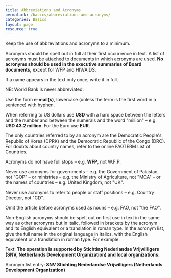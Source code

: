 ```yaml
---
title: Abbreviations and Acronyms
permalink: /basics/abbreviations-and-acronyms/
categories: Basics
layout: page
resource: true
---
```


Keep the use of abbreviations and acronyms to a minimum.

Acronyms should be spelt out in full at their first occurrence in text. A list of acronyms must be attached to documents in which acronyms are used. __No acronyms should be used in the executive summaries of Board documents,__ except for WFP and HIV/AIDS.

If a name appears in the text only once, write it in full.

NB: World Bank is never abbreviated.

Use the form __e-mail(s)__, lowercase (unless the term is the first word in a sentence) with hyphen.

When referring to US dollars use __USD__ with a hard space between the letters and the number and between the numerals and the word "million" – e.g. __USD 43.2 million__. For the Euro use __EUR__.

The only countries referred to by an acronym are the Democratic People's Republic of Korea (DPRK) and the Democratic Republic of the Congo (DRC). For doubts about country names, refer to the online FAOTERM List of Countries.

Acronyms do not have full stops – e.g. __WFP__, not W.F.P.

Never use acronyms for governments – e.g. the Government of Pakistan, not "GOP" – or ministries – e.g. the Ministry of Agriculture, not "MOA" – or the names of countries – e.g. United Kingdom, not "UK".


Never use acronyms to refer to people or staff positions – e.g. Country Director, not "CD".

Omit the article before acronyms used as nouns – e.g. FAO, not "the FAO".

Non-English acronyms should be spelt out on first use in text in the same way as other acronyms but in italic, followed in brackets by the acronym and its English equivalent or a translation in roman type. In the acronym list, give the full name in the original language in italics, with the English equivalent or a translation in roman type. For example:

Text:
__The operation is supported by Stichting Nederlandse Vrijwilligers (SNV, Netherlands Development Organization) and local organizations.__

Acronym list entry:
__SNV Stichting Nederlandse Vrijwilligers (Netherlands Development Organization)__